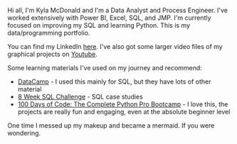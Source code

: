 Hi all, I'm Kyla McDonald and I'm a Data Analyst and Process Engineer. I've worked extensively with Power BI, Excel, SQL, and JMP. I'm currently focused on improving my SQL and learning Python. This is my data/programming portfolio.

You can find my LinkedIn [here](https://www.linkedin.com/in/kylamcdonald/). I've also got some larger video files of my graphical projects on [Youtube](https://www.youtube.com/@krmcdonald14).

Some learning materials I've used on my journey and recommend: 
- [DataCamp](https://app.datacamp.com/) - I used this mainly for SQL, but they have lots of other material 
- [8 Week SQL Challenge](https://8weeksqlchallenge.com/) - SQL case studies
- [100 Days of Code: The Complete Python Pro Bootcamp](https://www.udemy.com/course/100-days-of-code/) - I love this, the projects are really fun and engaging, even at the absolute beginner level

One time I messed up my makeup and became a mermaid. If you were wondering.
<!---
KRMcDonald/KRMcDonald is a ✨ special ✨ repository because its `README.md` (this file) appears on your GitHub profile.
You can click the Preview link to take a look at your changes.
--->
